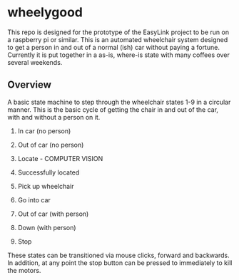 # wheelygood
This repo is designed for the prototype of the EasyLink project to be run on a raspberry pi or similar. This is an automated wheelchair system designed to get a person in and out of a normal (ish) car without paying a fortune. Currently it is put together in a as-is, where-is state with many coffees over several weekends.

## Overview
A basic state machine to step through the wheelchair states 1-9 in a circular manner. This is the basic cycle of getting the chair in and out of the car, with and without a person on it.
1. In car (no person)
2. Out of car (no person)
3. Locate - COMPUTER VISION
4. Successfully located
5. Pick up wheelchair
6. Go into car
7. Out of car (with person)
8. Down (with person)

0. Stop

These states can be transitioned via mouse clicks, forward and backwards. In addition, at any point the stop button can be pressed to immediately to kill the motors. 

